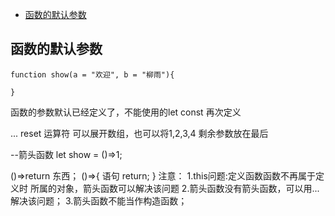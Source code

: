 <!-- TOC -->

- [函数的默认参数](#函数的默认参数)

<!-- /TOC -->
## 函数的默认参数
```
function show(a = "欢迎", b = "柳雨"){

}
```
函数的参数默认已经定义了，不能使用的let const 再次定义

...
reset 运算符
可以展开数组，也可以将1,2,3,4
剩余参数放在最后

--箭头函数
let show = ()=>1;

()=>return 东西；
()=>{
    语句
    return;
}
注意：
1.this问题:定义函数函数不再属于定义时
所属的对象，箭头函数可以解决该问题
2.箭头函数没有箭头函数，可以用...解决该问题；
3.箭头函数不能当作构造函数；





